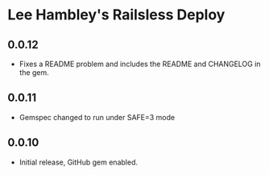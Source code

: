 # Lee Hambley's Railsless Deploy

## 0.0.12

* Fixes a README problem and includes the README and CHANGELOG in the gem.

## 0.0.11

* Gemspec changed to run under SAFE=3 mode

## 0.0.10

* Initial release, GitHub gem enabled.